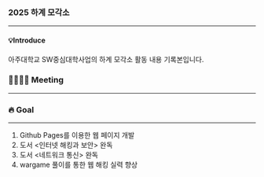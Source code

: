 ### 2025 하계 모각소
---
#### 💡Introduce

아주대학교 SW중심대학사업의 하계 모각소 활동 내용 기록본입니다.

### 👨‍👩‍👧‍👦 Meeting
---

### 🔥 Goal
---
1. Github Pages를 이용한 웹 페이지 개발
2. 도서 <인터넷 해킹과 보안> 완독
3. 도서 <네트워크 통신> 완독
4. wargame 풀이를 통한 웹 해킹 실력 향상
